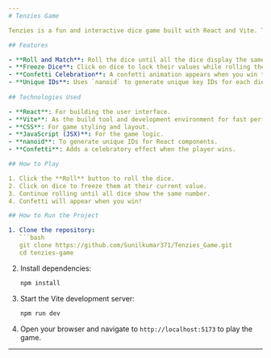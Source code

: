 ```yaml
---
# Tenzies Game

Tenzies is a fun and interactive dice game built with React and Vite. The objective is to roll the dice until all of them show the same number. Players can click on each die to freeze it at its current value between rolls.

## Features

- **Roll and Match**: Roll the dice until all the dice display the same number.
- **Freeze Dice**: Click on dice to lock their values while rolling the rest.
- **Confetti Celebration**: A confetti animation appears when you win the game.
- **Unique IDs**: Uses `nanoid` to generate unique key IDs for each die.
  
## Technologies Used

- **React**: For building the user interface.
- **Vite**: As the build tool and development environment for fast performance.
- **CSS**: For game styling and layout.
- **JavaScript (JSX)**: For the game logic.
- **nanoid**: To generate unique IDs for React components.
- **Confetti**: Adds a celebratory effect when the player wins.

## How to Play

1. Click the **Roll** button to roll the dice.
2. Click on dice to freeze them at their current value.
3. Continue rolling until all dice show the same number.
4. Confetti will appear when you win!

## How to Run the Project

1. Clone the repository:
   ```bash
   git clone https://github.com/Sunilkumar371/Tenzies_Game.git
   cd tenzies-game
   ```

2. Install dependencies:
   ```bash
   npm install
   ```

3. Start the Vite development server:
   ```bash
   npm run dev
   ```

4. Open your browser and navigate to `http://localhost:5173` to play the game.



---
```

